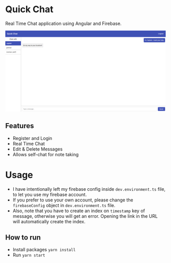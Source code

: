 # Quick Chat

Real Time Chat application using Angular and Firebase.

![Conversation between Captain and Ironman](static/screenshot1.png)

## Features

- Register and Login
- Real Time Chat
- Edit & Delete Messages
- Allows self-chat for note taking

# Usage

- I have intentionally left my firebase config inside `dev.environment.ts` file, to let you use my firebase account.
- If you prefer to use your own account, please change the `firebaseConfig` object in `dev.environment.ts` file.
- Also, note that you have to create an index on `timestamp` key of message, otherwise you will get an error. Opening the link in the URL will automatically create the index.

## How to run

- Install packages `yarn install`
- Run `yarn start`
